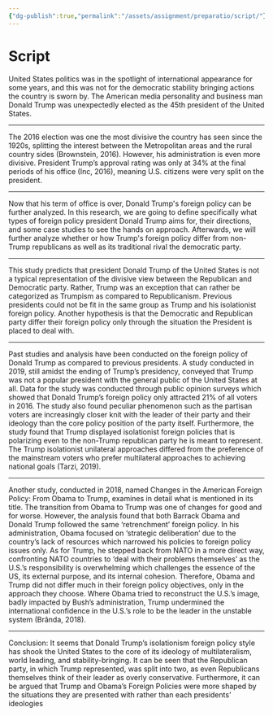 ```yaml
---
{"dg-publish":true,"permalink":"/assets/assignment/preparatio/script/"}
---
```


# Script

United States politics was in the spotlight of international appearance for some years, and this was not for the democratic stability bringing actions the country is sworn by. The American media personality and business man Donald Trump was unexpectedly elected as the 45th president of the United States. 

---

The 2016 election was one the most divisive the country has seen since the 1920s, splitting the interest between the Metropolitan areas and the rural country sides (Brownstein, 2016). However, his administration is even more divisive. President Trump’s approval rating was only at 34% at the final periods of his office (Inc, 2016), meaning U.S. citizens were very split on the president. 

---

Now that his term of office is over, Donald Trump's foreign policy can be further analyzed. In this research, we are going to define specifically what types of foreign policy president Donald Trump aims for, their directions, and some case studies to see the hands on approach. Afterwards, we will further analyze whether or how Trump's foreign policy differ from non-Trump republicans as well as its traditional rival the democratic party.

---

This study predicts that president Donald Trump of the United States is not a typical representation of the divisive view between the Republican and Democratic party. Rather, Trump was an exception that can rather be categorized as Trumpism as compared to Republicanism. Previous presidents could not be fit in the same group as Trump and his isolationist foreign policy. Another hypothesis is that the Democratic and Republican party differ their foreign policy only through the situation the President is placed to deal with.

---

Past studies and analysis have been conducted on the foreign policy of Donald Trump as compared to previous presidents. A study conducted in 2019, still amidst the ending of Trump’s presidency, conveyed that Trump was not a popular president with the general public of the United States at all. Data for the study was conducted through public opinion surveys which showed that Donald Trump’s foreign policy only attracted 21% of all voters in 2016. The study also found peculiar phenomenon such as the partisan voters are increasingly closer knit with the leader of their party and their ideology than the core policy position of the party itself. Furthermore, the study found that Trump displayed isolationist foreign policies that is polarizing even to the non-Trump republican party he is meant to represent. The Trump isolationist unilateral approaches differed from the preference of the mainstream voters who prefer multilateral approaches to achieving national goals (Tarzi, 2019). 

---

Another study, conducted in 2018, named Changes in the American Foreign Policy: From Obama to Trump, examines in detail what is mentioned in its title. The transition from Obama to Trump was one of changes for good and for worse. However, the analysis found that both Barrack Obama and Donald Trump followed the same ‘retrenchment’ foreign policy. In his administration, Obama focused on ‘strategic deliberation’ due to the country’s lack of resources which narrowed his policies to foreign policy issues only. As for Trump, he stepped back from NATO in a more direct way, confronting NATO countries to ‘deal with their problems themselves’ as the U.S.’s responsibility is overwhelming which challenges the essence of the US, its external purpose, and its internal cohesion. Therefore, Obama and Trump did not differ much in their foreign policy objectives, only in the approach they choose. Where Obama tried to reconstruct the U.S.’s image, badly impacted by Bush’s administration, Trump undermined the international confidence in the U.S.’s role to be the leader in the unstable system (Brânda, 2018).

---

Conclusion: It seems that Donald Trump’s isolationism foreign policy style has shook the United States to the core of its ideology of multilateralism, world leading, and stability-bringing. It can be seen that the Republican party, in which Trump represented, was split into two, as even Republicans themselves think of their leader as overly conservative. Furthermore, it can be argued that Trump and Obama’s Foreign Policies were more shaped by the situations they are presented with rather than each presidents’ ideologies